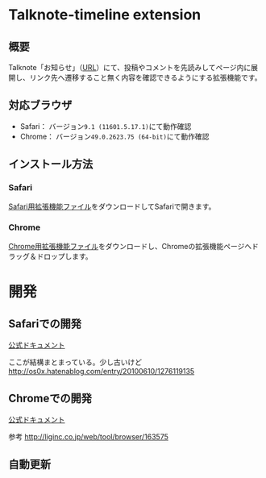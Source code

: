 # Talknote-timeline extension
## 概要
Talknote「お知らせ」（[URL](https://company.talknote.com/*/news/)）にて、投稿やコメントを先読みしてページ内に展開し、リンク先へ遷移すること無く内容を確認できるようにする拡張機能です。

## 対応ブラウザ
- Safari： バージョン```9.1 (11601.5.17.1)```にて動作確認
- Chrome： バージョン```49.0.2623.75 (64-bit)```にて動作確認

## インストール方法
### Safari
[Safari用拡張機能ファイル](https://s3-ap-northeast-1.amazonaws.com/mediba-browser-extensions/talknote-timeline/latest/talknote-timeline.safariextz)をダウンロードしてSafariで開きます。
### Chrome
[Chrome用拡張機能ファイル](https://s3-ap-northeast-1.amazonaws.com/mediba-browser-extensions/talknote-timeline/latest/talknote-timeline.safariextension.crx)をダウンロードし、Chromeの拡張機能ページへドラッグ＆ドロップします。

# 開発
## Safariでの開発
[公式ドキュメント](https://developer.apple.com/library/safari/documentation/Tools/Conceptual/SafariExtensionGuide/Introduction/Introduction.html)

ここが結構まとまっている。少し古いけど
http://os0x.hatenablog.com/entry/20100610/1276119135

## Chromeでの開発
[公式ドキュメント](https://developer.chrome.com/extensions)

参考
http://liginc.co.jp/web/tool/browser/163575

## 自動更新
